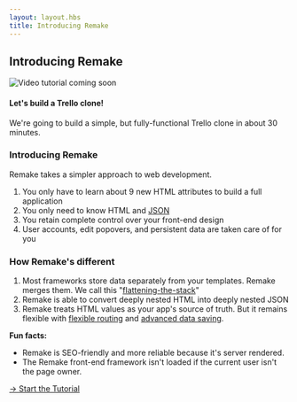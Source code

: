 ```yaml
---
layout: layout.hbs
title: Introducing Remake
---
```


## Introducing Remake

<img src="/static/images/video-coming-soon.png" alt="Video tutorial coming soon">

#### Let's build a Trello clone!

We're going to build a simple, but fully-functional Trello clone in about 30 minutes.

### Introducing Remake

Remake takes a simpler approach to web development.

1. You only have to learn about 9 new HTML attributes to build a full application
2. You only need to know HTML and [JSON](https://www.w3schools.com/whatis/whatis_json.asp)
3. You retain complete control over your front-end design
4. User accounts, edit popovers, and persistent data are taken care of for you

### How Remake's different

1. Most frameworks store data separately from your templates. Remake merges them. We call this "[flattening-the-stack](/flattening-the-stack)"
2. Remake is able to convert deeply nested HTML into deeply nested JSON
3. Remake treats HTML values as your app's source of truth. But it remains flexible with [flexible routing](/routing) and [advanced data saving](/saving). 

**Fun facts:** 

* Remake is SEO-friendly and more reliable because it's server rendered. 
* The Remake front-end framework isn't loaded if the current user isn't the page owner.

<div class="spacer--8"></div>

<a class="slanted-link" href="/installing-and-setting-up-remake/"><span>&rarr; Start the Tutorial</span></a>


